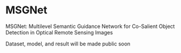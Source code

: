 # MSGNet
MSGNet: Multilevel Semantic Guidance Network for Co-Salient Object Detection in Optical Remote Sensing Images

Dataset, model, and result will be made public soon
